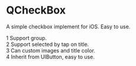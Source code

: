QCheckBox
=========

A simple checkbox implement for iOS. Easy to use.

1 Support group. <br/>
2 Support selected by tap on title.<br/>
3 Can custom images and title color.<br/>
4 Inherit from UIButton, easy to use.<br/>
